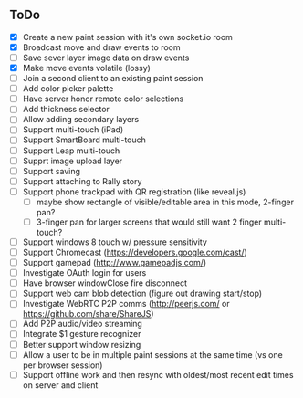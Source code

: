 ToDo
----
- [x] Create a new paint session with it's own socket.io room
- [x] Broadcast move and draw events to room
- [ ] Save sever layer image data on draw events
- [x] Make move events volatile (lossy)
- [ ] Join a second client to an existing paint session
- [ ] Add color picker palette
- [ ] Have server honor remote color selections
- [ ] Add thickness selector
- [ ] Allow adding secondary layers
- [ ] Support multi-touch (iPad)
- [ ] Support SmartBoard multi-touch
- [ ] Support Leap multi-touch
- [ ] Supprt image upload layer
- [ ] Support saving
- [ ] Support attaching to Rally story
- [ ] Support phone trackpad with QR registration (like reveal.js)
	- [ ] maybe show rectangle of visible/editable area in this mode, 2-finger pan?
	- [ ] 3-finger pan for larger screens that would still want 2 finger multi-touch?
- [ ] Support windows 8 touch w/ pressure sensitivity
- [ ] Support Chromecast (https://developers.google.com/cast/)
- [ ] Support gamepad (http://www.gamepadjs.com/)
- [ ] Investigate OAuth login for users
- [ ] Have browser windowClose fire disconnect
- [ ] Support web cam blob detection (figure out drawing start/stop)
- [ ] Investigate WebRTC P2P comms (http://peerjs.com/ or https://github.com/share/ShareJS)
- [ ] Add P2P audio/video streaming
- [ ] Integrate $1 gesture recognizer
- [ ] Better support window resizing
- [ ] Allow a user to be in multiple paint sessions at the same time (vs one per browser session)
- [ ] Support offline work and then resync with oldest/most recent edit times on server and client
